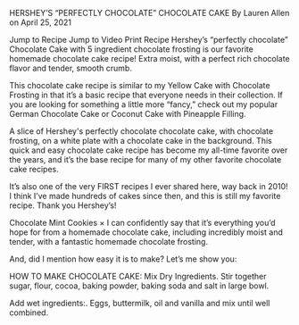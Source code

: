 
HERSHEY’S “PERFECTLY CHOCOLATE” CHOCOLATE CAKE
By Lauren Allen on April 25, 2021

 Jump to Recipe  Jump to Video  Print Recipe
Hershey’s “perfectly chocolate” Chocolate Cake with 5 ingredient chocolate frosting is our favorite homemade chocolate cake recipe! Extra moist, with a perfect rich chocolate flavor and tender, smooth crumb.

This chocolate cake recipe is similar to my Yellow Cake with Chocolate Frosting in that it’s a basic recipe that everyone needs in their collection.  If you are looking for something a little more “fancy,” check out my popular German Chocolate Cake or Coconut Cake with Pineapple Filling.

A slice of Hershey's perfectly chocolate chocolate cake, with chocolate frosting, on a white plate with a chocolate cake in the background.
This quick and easy chocolate cake recipe has become my all-time favorite over the years, and it’s the base recipe for many of my other favorite chocolate cake recipes.


It’s also one of the very FIRST recipes I ever shared here, way back in 2010! I think I’ve made hundreds of cakes since then, and this is still my favorite recipe. Thank you Hershey’s!

Chocolate Mint Cookies
×
I can confidently say that it’s everything you’d hope for from a homemade chocolate cake, including incredibly moist and tender, with a fantastic homemade chocolate frosting.

And, did I mention how easy it is to make? Let’s me show you:

HOW TO MAKE CHOCOLATE CAKE:
Mix Dry Ingredients. Stir together sugar, flour, cocoa, baking powder, baking soda and salt in large bowl. 

Add wet ingredients:. Eggs, buttermilk, oil and vanilla and mix until well combined.